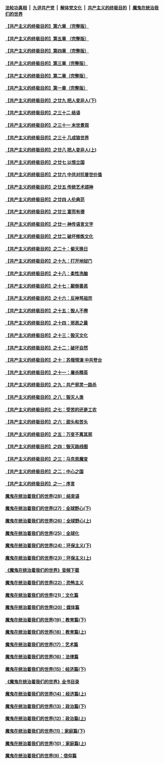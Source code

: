 

####  [法轮功真相](../../../../basic/blob/master/README.md?t=06241231) &nbsp;|&nbsp; [九评共产党](../../../../9ping.md/blob/master/README.md?t=06241231) &nbsp;|&nbsp; [解体党文化](../../../../jtdwh.md/blob/master/README.md?t=06241231)  &nbsp;|&nbsp; [共产主义的终极目的](../../../../gczydzjmd.md/blob/master/README.md?t=06241231) &nbsp;|&nbsp; [魔鬼在统治我们的世界](../../../../mgztzwmdsj.md/blob/master/README.md?t=06241231) 

#### [【共产主义的终极目的】第六章 （完整版）](../pages/nsc422/n11428913.md?t=06241231) 

#### [【共产主义的终极目的】第五章 （完整版）](../pages/nsc422/n11428912.md?t=06241231) 

#### [【共产主义的终极目的】第四章 （完整版）](../pages/nsc422/n11428907.md?t=06241231) 

#### [【共产主义的终极目的】第三章（完整版）](../pages/nsc422/n11428848.md?t=06241231) 

#### [【共产主义的终极目的】第二章（完整版）](../pages/nsc422/n11428831.md?t=06241231) 

#### [【共产主义的终极目的】第一章（完整版）](../pages/nsc422/n11417651.md?t=06241231) 

#### [【共产主义的终极目的】之廿九 把人变非人(下)](../pages/nsc422/n11344140.md?t=06241231) 

#### [【共产主义的终极目的】之三十二 结语](../pages/nsc422/n11360535.md?t=06241231) 

#### [【共产主义的终极目的】之三十一 末世景观](../pages/nsc422/n11351129.md?t=06241231) 

#### [【共产主义的终极目的】之三十 几成狼世界](../pages/nsc422/n11348280.md?t=06241231) 

#### [【共产主义的终极目的】之廿八 把人变非人(上)](../pages/nsc422/n11340492.md?t=06241231) 

#### [【共产主义的终极目的】之廿七 以恨立国](../pages/nsc422/n11336944.md?t=06241231) 

#### [【共产主义的终极目的】之廿六 中共对抗普世价值](../pages/nsc422/n11324785.md?t=06241231) 

#### [【共产主义的终极目的】之廿五 传统艺术颂神](../pages/nsc422/n11296396.md?t=06241231) 

#### [【共产主义的终极目的】之廿四 人伦典范](../pages/nsc422/n11296397.md?t=06241231) 

#### [【共产主义的终极目的】之廿三 富而有德](../pages/nsc422/n11283598.md?t=06241231) 

#### [【共产主义的终极目的】之廿一 神传语言文字](../pages/nsc422/n11263265.md?t=06241231) 

#### [【共产主义的终极目的】之廿二 破坏修炼文化](../pages/nsc422/n11245728.md?t=06241231) 

#### [【共产主义的终极目的】之二十：偷天换日](../pages/nsc422/n11238846.md?t=06241231) 

#### [【共产主义的终极目的】之十九：打开地狱门](../pages/nsc422/n11206376.md?t=06241231) 

#### [【共产主义的终极目的】之十八：柔性洗脑](../pages/nsc422/n11199994.md?t=06241231) 

#### [【共产主义的终极目的】之十七：颠倒善恶](../pages/nsc422/n11179782.md?t=06241231) 

#### [【共产主义的终极目的】之十六：反神骂祖宗](../pages/nsc422/n11166798.md?t=06241231) 

#### [【共产主义的终极目的】之十五：毁人不倦](../pages/nsc422/n11166792.md?t=06241231) 

#### [【共产主义的终极目的】之十四：邪恶之最](../pages/nsc422/n11150249.md?t=06241231) 

#### [【共产主义的终极目的】之十三：毁灭文化](../pages/nsc422/n11135227.md?t=06241231) 

#### [【共产主义的终极目的】之十二：破坏自然](../pages/nsc422/n11135214.md?t=06241231) 

#### [【共产主义的终极目的】之十：苏俄预演 中共登台](../pages/nsc422/n11118424.md?t=06241231) 

#### [【共产主义的终极目的】之十一：屠杀精英](../pages/nsc422/n11118442.md?t=06241231) 

#### [【共产主义的终极目的】之九：共产邪灵一路杀](../pages/nsc422/n11114139.md?t=06241231) 

#### [【共产主义的终极目的】之八：毁灭人类](../pages/nsc422/n11108503.md?t=06241231) 

#### [【共产主义的终极目的】之七：受苦的还是工农](../pages/nsc422/n11101809.md?t=06241231) 

#### [【共产主义的终极目的】之六：甜头和苦头](../pages/nsc422/n11096971.md?t=06241231) 

#### [【共产主义的终极目的】之五：万变不离其邪](../pages/nsc422/n11091285.md?t=06241231) 

#### [【共产主义的终极目的】之四：毁灭路线图](../pages/nsc422/n11086284.md?t=06241231) 

#### [【共产主义的终极目的】之三：马克思魔变](../pages/nsc422/n11061941.md?t=06241231) 

#### [【共产主义的终极目的】之二：中心之国](../pages/nsc422/n11047728.md?t=06241231) 

#### [【共产主义的终极目的】之一：序言](../pages/nsc422/n11086077.md?t=06241231) 

#### [魔鬼在统治着我们的世界(28)：结束语](../pages/nsc422/n10936246.md?t=06241231) 

#### [魔鬼在统治着我们的世界(27)：全球野心(下)](../pages/nsc422/n10928319.md?t=06241231) 

#### [魔鬼在统治着我们的世界(26)：全球野心(上)](../pages/nsc422/n10900318.md?t=06241231) 

#### [魔鬼在统治着我们的世界(25)：全球化](../pages/nsc422/n10788205.md?t=06241231) 

#### [魔鬼在统治着我们的世界(24)：环保主义(下)](../pages/nsc422/n10695307.md?t=06241231) 

#### [魔鬼在统治着我们的世界(23)：环保主义(上)](../pages/nsc422/n10688613.md?t=06241231) 

#### [《魔鬼在统治着我们的世界》音频下载](../pages/nsc422/n10635553.md?t=06241231) 

#### [魔鬼在统治着我们的世界(22)：恐怖主义](../pages/nsc422/n10614727.md?t=06241231) 

#### [魔鬼在统治着我们的世界(21)：文化篇](../pages/nsc422/n10597706.md?t=06241231) 

#### [魔鬼在统治着我们的世界(20)：媒体篇](../pages/nsc422/n10586579.md?t=06241231) 

#### [魔鬼在统治着我们的世界(19)：教育篇(下)](../pages/nsc422/n10564808.md?t=06241231) 

#### [魔鬼在统治着我们的世界(18)：教育篇(上)](../pages/nsc422/n10526970.md?t=06241231) 

#### [魔鬼在统治着我们的世界(17)：艺术篇](../pages/nsc422/n10499093.md?t=06241231) 

#### [魔鬼在统治着我们的世界(16)：法律篇](../pages/nsc422/n10485969.md?t=06241231) 

#### [魔鬼在统治着我们的世界(15)：经济篇(下)](../pages/nsc422/n10469975.md?t=06241231) 

#### [《魔鬼在统治着我们的世界》全书目录](../pages/nsc422/n10464261.md?t=06241231) 

#### [魔鬼在统治着我们的世界(14)：经济篇(上)](../pages/nsc422/n10457370.md?t=06241231) 

#### [魔鬼在统治着我们的世界(13)：政治篇(下)](../pages/nsc422/n10448270.md?t=06241231) 

#### [魔鬼在统治着我们的世界(12)：政治篇(上)](../pages/nsc422/n10444576.md?t=06241231) 

#### [魔鬼在统治着我们的世界(11)：家庭篇(下)](../pages/nsc422/n10440961.md?t=06241231) 

#### [魔鬼在统治着我们的世界(10)：家庭篇(上)](../pages/nsc422/n10435448.md?t=06241231) 

#### [魔鬼在统治着我们的世界(9)：信仰篇](../pages/nsc422/n10432159.md?t=06241231) 


